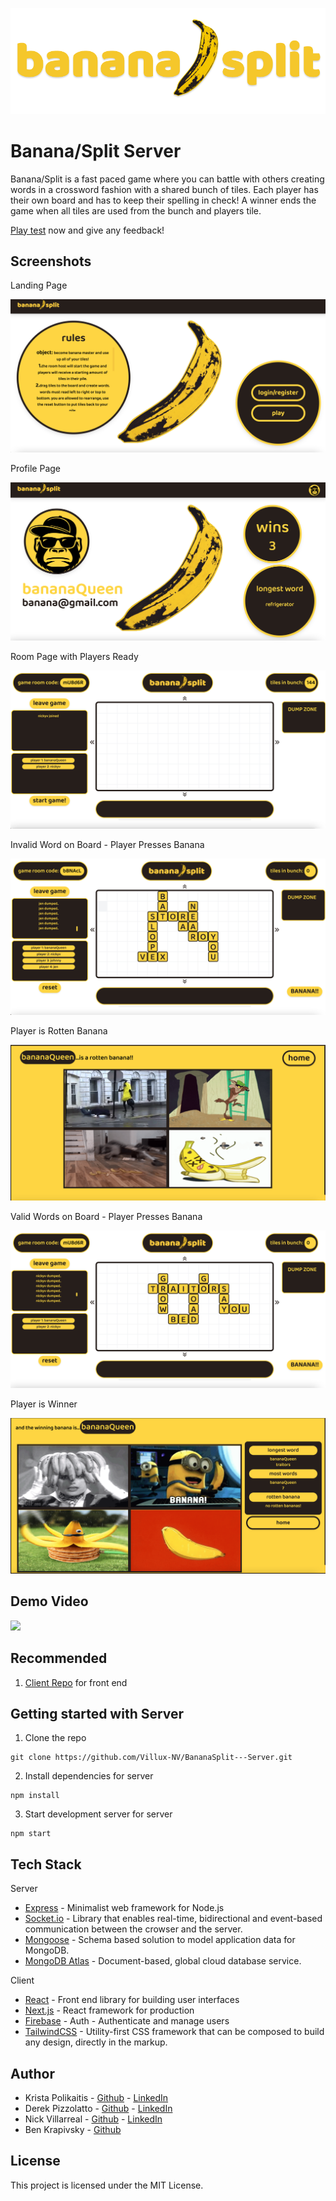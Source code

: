 <p align="center">
  <img src="screenshots/bananasplitlogo.png" />
</p>

# Banana/Split Server

Banana/Split is a fast paced game where you can battle with others creating words in a crossword fashion with a shared bunch of tiles. Each player has their own board and has to keep their spelling in check! A winner ends the game when all tiles are used from the bunch and players tile.

[Play test](https://vercel.com/krista-p/banana-split-client/JAxTzVQbvFg5y6WWmRz5aeZSn6xu) now and give any feedback!

## Screenshots

Landing Page

<p align="center">
  <img src="screenshots/landingpage.png" />
</p>

Profile Page

<p align="center">
  <img src="screenshots/profilepage.png" />
</p>

Room Page with Players Ready

<p align="center">
  <img src="screenshots/playersready.png" />
</p>

Invalid Word on Board - Player Presses Banana

<p align="center">
  <img src="screenshots/spelledincorrect.png" />
</p>

Player is Rotten Banana

<p align="center">
  <img src="screenshots/loser.png" />
</p>

Valid Words on Board - Player Presses Banana

<p align="center">
  <img src="screenshots/spelledright.png" />
</p>

Player is Winner

<p align="center">
  <img src="screenshots/winner.png" />
</p>

## Demo Video
[![](http://img.youtube.com/vi/l9poSQ65Dms/0.jpg)](http://www.youtube.com/watch?v=l9poSQ65Dms "https://youtu.be/l9poSQ65Dms")

## Recommended

1. [Client Repo](https://github.com/krista-p/BananaSplit---Client) for front end

## Getting started with Server

1. Clone the repo

```
git clone https://github.com/Villux-NV/BananaSplit---Server.git
```

2. Install dependencies for server

```
npm install
```

3. Start development server for server

```
npm start
```

## Tech Stack

Server

- [Express](https://expressjs.com/) - Minimalist web framework for Node.js
- [Socket.io](https://socket.io/) - Library that enables real-time, bidirectional and event-based communication between the crowser and the server.
- [Mongoose](https://sequelize.org/) - Schema based solution to model application data for MongoDB.
- [MongoDB Atlas](https://www.mongodb.com/cloud/atlas) - Document-based, global cloud database service.

Client

- [React](https://reactjs.org/) - Front end library for building user interfaces
- [Next.js](https://nextjs.org/) - React framework for production
- [Firebase](https://firebase.google.com/) - Auth - Authenticate and manage users
- [TailwindCSS](https://tailwindcss.com/) - Utility-first CSS framework that can be composed to build any design, directly in the markup.

## Author

- Krista Polikaitis - [Github](https://github.com/krista-p) - [LinkedIn](https://www.linkedin.com/in/krista-polikaitis/)
- Derek Pizzolatto - [Github](https://github.com/chuck517) - [LinkedIn]()
- Nick Villarreal - [Github](https://github.com/Villux-NV) - [LinkedIn](https://www.linkedin.com/in/nick-villarreal/)
- Ben Krapivsky - [Github](https://github.com/Benkr)

## License

This project is licensed under the MIT License.
